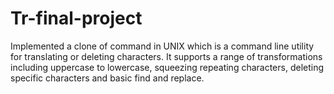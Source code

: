 # Tr-final-project
Implemented a clone of command in UNIX which is a command line utility for translating or deleting characters. It supports a range of transformations including uppercase to lowercase, squeezing repeating characters, deleting specific characters and basic find and replace.
